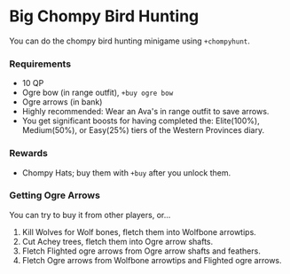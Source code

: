 # Big Chompy Bird Hunting

You can do the chompy bird hunting minigame using `+chompyhunt`.

### Requirements

* 10 QP
* Ogre bow \(in range outfit\), `+buy ogre bow`
* Ogre arrows \(in bank\)
* Highly recommended: Wear an Ava's in range outfit to save arrows.
* You get significant boosts for having completed the: Elite\(100%\), Medium\(50%\), or Easy\(25%\) tiers of the Western Provinces diary.

### Rewards

* Chompy Hats; buy them with `+buy` after you unlock them.

### Getting Ogre Arrows

You can try to buy it from other players, or...

1. Kill Wolves for Wolf bones, fletch them into Wolfbone arrowtips.
2. Cut Achey trees, fletch them into Ogre arrow shafts.
3. Fletch Flighted ogre arrows from Ogre arrow shafts and feathers.
4. Fletch Ogre arrows from Wolfbone arrowtips and Flighted ogre arrows.

